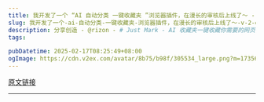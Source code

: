 ```yaml
---
title: 我开发了一个 “AI 自动分类 一键收藏夹 ”浏览器插件，在漫长的审核后上线了～ - V2EX
slug: 我开发了一个-ai-自动分类-一键收藏夹-浏览器插件，在漫长的审核后上线了～-v-2-ex
description: 分享创造 - @rizon - # Just Mark - AI 收藏夹一键收藏你需要的网页，不用焦虑于如何分类整理管理，无需手动整理收藏，AI 会自动整理您收藏的网页。快速检索你过去收藏的页面，不用再因为想不起网页的名
tags: 

pubDatetime: 2025-02-17T08:25:49+08:00
ogImage: https://cdn.v2ex.com/avatar/8b75/b98f/305534_large.png?m=1735619271
---
```


[原文链接](https://www.v2ex.com/t/1013245)

---



